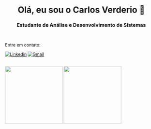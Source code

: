 <h1 align="center"> Olá, eu sou o Carlos Verderio 👋 </h1>
<h3 align="center"> Estudante de Análise e Desenvolvimento de Sistemas </h3>

<br>

Entre em contato:

[![Linkedin](https://img.shields.io/badge/LinkedIn-0077B5?style=for-the-badge&logo=linkedin&logoColor=white)](https://linkedin.com/in/duduverderio)
[![Gmail](https://img.shields.io/badge/Gmail-D14836?style=for-the-badge&logo=gmail&logoColor=white)](mailto:carlosbverderio@gmail.com)

<br>

<div>
    <img height="190em" src="https://github-readme-stats.vercel.app/api?username=duduverderio&show_icons=true&theme=dracula"/> 
    <img height="190em" src="https://github-readme-stats.vercel.app/api/top-langs/?username=duduverderio&layout=donut&theme=dracula"/>
</div>
<br>
